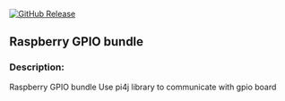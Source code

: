 [![GitHub Release][releases-shield]][releases]

## Raspberry GPIO bundle

### Description:

Raspberry GPIO bundle
Use pi4j library to communicate with gpio board

[releases-shield]: https://img.shields.io/github/v/release/homiodev/addon-gpio.svg
[releases]: https://github.com/homiodev/addon-gpio/releases
